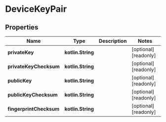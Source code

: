 
# DeviceKeyPair

## Properties
Name | Type | Description | Notes
------------ | ------------- | ------------- | -------------
**privateKey** | **kotlin.String** |  |  [optional] [readonly]
**privateKeyChecksum** | **kotlin.String** |  |  [optional] [readonly]
**publicKey** | **kotlin.String** |  |  [optional] [readonly]
**publicKeyChecksum** | **kotlin.String** |  |  [optional] [readonly]
**fingerprintChecksum** | **kotlin.String** |  |  [optional] [readonly]



